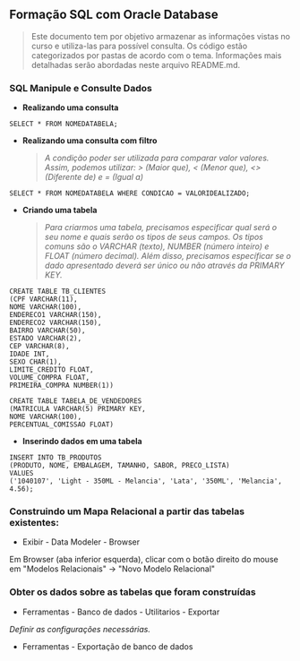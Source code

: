## Formação SQL com Oracle Database

> Este documento tem por objetivo armazenar as informações vistas no curso e utiliza-las para possível consulta.
    Os código estão categorizados por pastas de acordo com o tema.
    Informações mais detalhadas serão abordadas neste arquivo README.md.

### SQL Manipule e Consulte Dados


- **Realizando uma consulta**

```
SELECT * FROM NOMEDATABELA;
```

- **Realizando uma consulta com filtro**

    > _A condição poder ser utilizada para comparar valor valores._
        _Assim, podemos utilizar: > (Maior que), < (Menor que), <> (Diferente de) e = (Igual a)_
```
SELECT * FROM NOMEDATABELA WHERE CONDICAO = VALORIDEALIZADO;
```

- **Criando uma tabela**

   > _Para criarmos uma tabela, precisamos especificar qual será o seu nome e quais serão os tipos de seus campos._
         _Os tipos comuns são o VARCHAR (texto), NUMBER (número inteiro) e FLOAT (número decimal)._
         _Além disso, precisamos específicar se o dado apresentado deverá ser único ou não através da PRIMARY KEY._



```
CREATE TABLE TB_CLIENTES
(CPF VARCHAR(11),
NOME VARCHAR(100),
ENDERECO1 VARCHAR(150),
ENDERECO2 VARCHAR(150),
BAIRRO VARCHAR(50),
ESTADO VARCHAR(2),
CEP VARCHAR(8),
IDADE INT,
SEXO CHAR(1),
LIMITE_CREDITO FLOAT,
VOLUME_COMPRA FLOAT,
PRIMEIRA_COMPRA NUMBER(1))

CREATE TABLE TABELA_DE_VENDEDORES
(MATRICULA VARCHAR(5) PRIMARY KEY,
NOME VARCHAR(100),
PERCENTUAL_COMISSAO FLOAT)
```

- **Inserindo dados em uma tabela**

```
INSERT INTO TB_PRODUTOS 
(PRODUTO, NOME, EMBALAGEM, TAMANHO, SABOR, PRECO_LISTA)
VALUES
('1040107', 'Light - 350ML - Melancia', 'Lata', '350ML', 'Melancia', 4.56);
```

### Construindo um Mapa Relacional a partir das tabelas existentes:

- Exibir - Data Modeler - Browser

Em Browser (aba inferior esquerda), clicar com o botão direito do mouse em "Modelos Relacionais" -> "Novo Modelo Relacional"

### Obter os dados sobre as tabelas que foram construídas

- Ferramentas - Banco de dados - Utilitarios - Exportar

*Definir as configurações necessárias.*

- Ferramentas - Exportação de banco de dados

